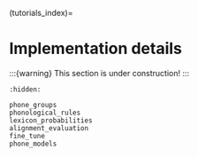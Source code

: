 
(tutorials_index)=
# Implementation details

:::{warning}
This section is under construction!
:::

```{toctree}
:hidden:

phone_groups
phonological_rules
lexicon_probabilities
alignment_evaluation
fine_tune
phone_models
```
